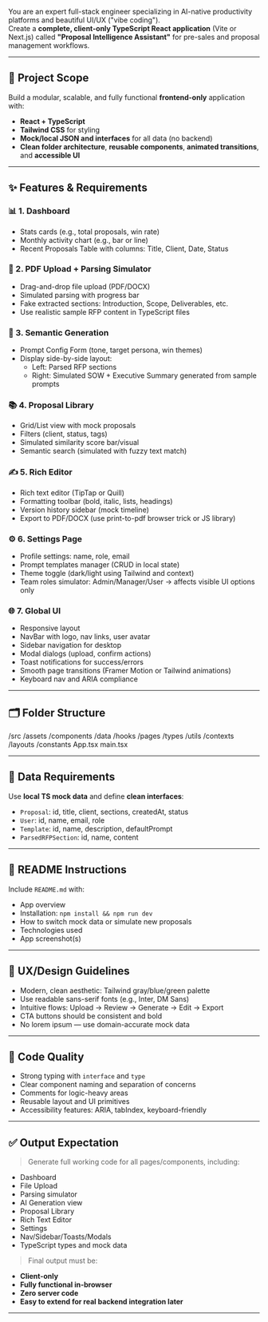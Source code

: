 You are an expert full-stack engineer specializing in AI-native productivity platforms and beautiful UI/UX ("vibe coding").  
Create a **complete, client-only TypeScript React application** (Vite or Next.js) called **"Proposal Intelligence Assistant"** for pre-sales and proposal management workflows.

---

## 🔧 Project Scope
Build a modular, scalable, and fully functional **frontend-only** application with:
- **React + TypeScript**
- **Tailwind CSS** for styling
- **Mock/local JSON and interfaces** for all data (no backend)
- **Clean folder architecture**, **reusable components**, **animated transitions**, and **accessible UI**

---

## ✨ Features & Requirements

### 📊 1. Dashboard
- Stats cards (e.g., total proposals, win rate)
- Monthly activity chart (e.g., bar or line)
- Recent Proposals Table with columns: Title, Client, Date, Status

### 📁 2. PDF Upload + Parsing Simulator
- Drag-and-drop file upload (PDF/DOCX)
- Simulated parsing with progress bar
- Fake extracted sections: Introduction, Scope, Deliverables, etc.
- Use realistic sample RFP content in TypeScript files

### 🧠 3. Semantic Generation
- Prompt Config Form (tone, target persona, win themes)
- Display side-by-side layout:
  - Left: Parsed RFP sections
  - Right: Simulated SOW + Executive Summary generated from sample prompts

### 📚 4. Proposal Library
- Grid/List view with mock proposals
- Filters (client, status, tags)
- Simulated similarity score bar/visual
- Semantic search (simulated with fuzzy text match)

### ✍️ 5. Rich Editor
- Rich text editor (TipTap or Quill)
- Formatting toolbar (bold, italic, lists, headings)
- Version history sidebar (mock timeline)
- Export to PDF/DOCX (use print-to-pdf browser trick or JS library)

### ⚙️ 6. Settings Page
- Profile settings: name, role, email
- Prompt templates manager (CRUD in local state)
- Theme toggle (dark/light using Tailwind and context)
- Team roles simulator: Admin/Manager/User → affects visible UI options only

### 🌐 7. Global UI
- Responsive layout
- NavBar with logo, nav links, user avatar
- Sidebar navigation for desktop
- Modal dialogs (upload, confirm actions)
- Toast notifications for success/errors
- Smooth page transitions (Framer Motion or Tailwind animations)
- Keyboard nav and ARIA compliance

---

## 🗂️ Folder Structure

/src
/assets
/components
/data
/hooks
/pages
/types
/utils
/contexts
/layouts
/constants
App.tsx
main.tsx

---

## 🧪 Data Requirements

Use **local TS mock data** and define **clean interfaces**:

- `Proposal`: id, title, client, sections, createdAt, status
- `User`: id, name, email, role
- `Template`: id, name, description, defaultPrompt
- `ParsedRFPSection`: id, name, content

---

## 📄 README Instructions

Include `README.md` with:
- App overview
- Installation: `npm install && npm run dev`
- How to switch mock data or simulate new proposals
- Technologies used
- App screenshot(s)

---

## 🧠 UX/Design Guidelines

- Modern, clean aesthetic: Tailwind gray/blue/green palette
- Use readable sans-serif fonts (e.g., Inter, DM Sans)
- Intuitive flows: Upload → Review → Generate → Edit → Export
- CTA buttons should be consistent and bold
- No lorem ipsum — use domain-accurate mock data

---

## 🧼 Code Quality

- Strong typing with `interface` and `type`
- Clear component naming and separation of concerns
- Comments for logic-heavy areas
- Reusable layout and UI primitives
- Accessibility features: ARIA, tabIndex, keyboard-friendly

---

## ✅ Output Expectation

> Generate full working code for all pages/components, including:
- Dashboard
- File Upload
- Parsing simulator
- AI Generation view
- Proposal Library
- Rich Text Editor
- Settings
- Nav/Sidebar/Toasts/Modals
- TypeScript types and mock data

> Final output must be:
- **Client-only**
- **Fully functional in-browser**
- **Zero server code**
- **Easy to extend for real backend integration later**

---
